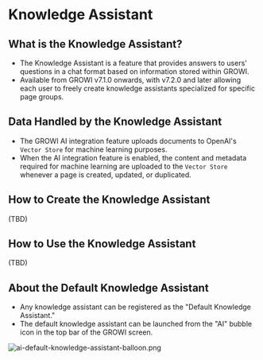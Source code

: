 # Knowledge Assistant

## What is the Knowledge Assistant?

- The Knowledge Assistant is a feature that provides answers to users' questions in a chat format based on information stored within GROWI.  
- Available from GROWI v7.1.0 onwards, with v7.2.0 and later allowing each user to freely create knowledge assistants specialized for specific page groups.

## Data Handled by the Knowledge Assistant

- The GROWI AI integration feature uploads documents to OpenAI's `Vector Store` for machine learning purposes.  
- When the AI integration feature is enabled, the content and metadata required for machine learning are uploaded to the `Vector Store` whenever a page is created, updated, or duplicated.  

## How to Create the Knowledge Assistant

(TBD)

## How to Use the Knowledge Assistant

(TBD)

## About the Default Knowledge Assistant

- Any knowledge assistant can be registered as the "Default Knowledge Assistant."
- The default knowledge assistant can be launched from the "AI" bubble icon in the top bar of the GROWI screen.

<img :src="$withBase('/assets/images/en/ai-default-knowledge-assistant-balloon.png')" alt="ai-default-knowledge-assistant-balloon.png" class="border">

